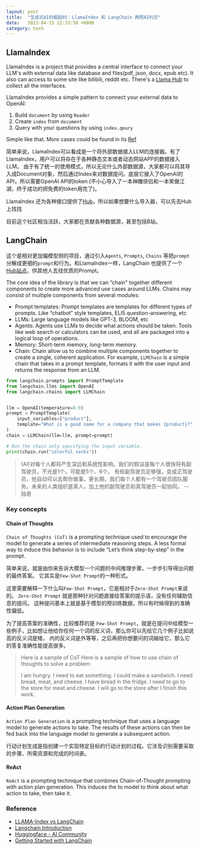 ```yaml
---
layout: post
title:  "生成式AI的崛起05：LlamaIndex 和 LangChain 两把AI利刃"
date:   2023-04-15 22:33:50 +0800
category: tech
---
```


## LlamaIndex

LlamaIndex is a project that provides a central interface to connect your LLM's with external data like database and files(pdf, json, docx, epub etc). It also can access to some site like bilibili, reddit etc. There's a [Llama Hub](https://llamahub.ai/) to collect all the interfaces. 

LlamaIndex provides a simple pattern to connect your external data to OpenAI:

1. Build `document` by using `Reader`
2. Create `index` from `document`
3. Query with your questions by using `index.qeury`

Simple like that. More cases could be found in its [Ref](https://gpt-index.readthedocs.io/en/latest/index.html)

简单来说，LlamaIndex可以看成是一个将外部数据接入LLM的连接器。有了LlamaIndex，用户可以将存在于各种静态文本或者动态网站APP的数据接入LLM。 由于有了统一的使用模式，所以无论什么外部数据源，大家都可以将其导入成Document对象，然后通过Index来对数据提问。底层它接入了OpenAI的API，所以需要OpenAI API的token (不小心导入了一本神雕侠侣和一本笑傲江湖，终于成功的把免费的token用完了)。 

LlamaIndex 还为各种接口提供了[Hub](https://llamahub.ai/)，所以如果想要什么导入器，可以先去Hub上找找 

目前这个社区相当活跃，大家都在贡献各种数据源，甚至包括B站。 

## LangChain

这个是相对更加偏模型侧的项目，通过引入`Agents`, `Prompts`, `Chains` 等把`prompt`分解成更细的`prompt`和行为。和LlamaIndex一样，LangChain 也提供了一个 [Hub站点](https://blog.langchain.dev/langchainhub/)，供其他人去找优质的Prompt。 

The core idea of the library is that we can “chain” together different components to create more advanced use cases around LLMs. Chains may consist of multiple components from several modules:

- Prompt templates: Prompt templates are templates for different types of prompts. Like “chatbot” style templates, ELI5 question-answering, etc
- LLMs: Large language models like GPT-3, BLOOM, etc
- Agents: Agents use LLMs to decide what actions should be taken. Tools like web search or calculators can be used, and all are packaged into a logical loop of operations.
- Memory: Short-term memory, long-term memory.
- Chain: Chain allow us to combine multiple components together to create a single, coherent application. For 
  example, `LLMChain` is a simple chain that takes in a prompt template, formats it with the user input and 
  returns the response from an LLM.

```python
from langchain.prompts import PromptTemplate
from langchain.llms import OpenAI
from langchain.chains import LLMChain


llm = OpenAI(temperature=0.9)
prompt = PromptTemplate(
    input_variables=["product"],
    template="What is a good name for a company that makes {product}?",
)
chain = LLMChain(llm=llm, prompt=prompt)

# Run the chain only specifying the input variable.
print(chain.run("colorful socks"))
```

> (AI)对每个人都将产生深远和系统性影响。我们的假设是每个人很快将有副驾驶员，不光是1个，可能是5个、6个。 有些副驾驶员足够强，变成正驾驶员，他自动可以去帮你做事。更长期，我们每个人都有一个驾驶员团队服务。未来的人类组织是真人，加上他的副驾驶员和真驾驶员一起协同。  -- 陆奇

### Key concepts

#### Chain of Thoughts

`Chain of Thoughts (CoT)` is a prompting technique used to encourage the model to generate a series of intermediate reasoning steps. A less formal way to induce this behavior is to include “Let’s think step-by-step” in the prompt.

简单来说，就是由你来告诉大模型一个问题的中间推理步骤，一步步引导得出问题的最终答案。 它其实是`Few-Shot Prompt`的一种形式。 

这里需要解释一下什么叫`Few-Shot Prompt`，它是相对于`Zero-Shot Prompt`来说的。 `Zero-Shot Prompt` 就是那种针对问题直接给答案的提示语，没有任何辅助信息的提问。 
这种提问基本上就是基于模型的预训练数据，所以有时候得到的准确性偏低。 

为了提高答案的准确性，比较推荐的是 `Few-Shot Prompt`，就是在提问中给模型一些例子，比如想让他给你任何一个词的反义词，那么你可以先给它几个例子比如说高的反义词是矮， 
内的反义词是外等等，之后再把你想要问的词输给它，那么它的答复准确性能提高很多。 

> Here is a sample of CoT
> Here is a sample of how to use chain of thoughts to solve a problem:
> 
> I am hungry.
I need to eat something.
I could make a sandwich.
I need bread, meat, and cheese.
I have bread in the fridge.
I need to go to the store for meat and cheese.
I will go to the store after I finish this work.

#### Action Plan Generation

`Action Plan Generation` is a prompting technique that uses a language model to generate actions to take. The results of these actions can then be fed back into the language model to generate a subsequent action.

行动计划生成是指创建一个实现特定目标的行动计划的过程。它涉及识别需要采取的步骤、所需资源和完成的时间表。

#### ReAct

`ReAct` is a prompting technique that combines Chain-of-Thought prompting with action plan generation. This induces the to model to think about what action to take, then take it.

### Reference

- [LLAMA-Index vs LangChain](https://alphasec.io/query-your-own-documents-with-llamaindex-and-langchain/)
- [Langchain Introduction](https://www.pinecone.io/learn/langchain-intro/)
- [Huggingface - AI Community](https://huggingface.co/)
- [Getting Started with LangChain](https://towardsdatascience.com/getting-started-with-langchain-a-beginners-guide-to-building-llm-powered-applications-95fc8898732c)